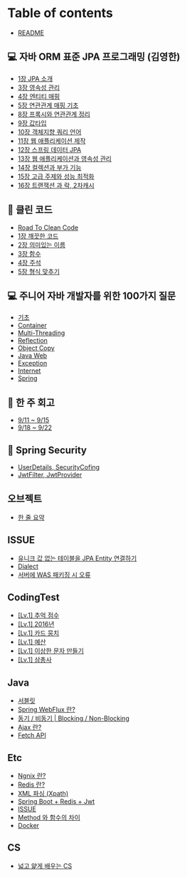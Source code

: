 # Table of contents

* [README](README.md)

## 💻 자바 ORM 표준 JPA 프로그래밍 (김영한) <a href="#jpa_orm" id="jpa_orm"></a>

* [1장 JPA 소개](jpa\_orm/1.md)
* [3장 영속성 관리](jpa\_orm/3.md)
* [4장 엔티티 매핑](jpa\_orm/4.md)
* [5장 연관관계 매핑 기초](jpa\_orm/5.md)
* [8장 프록시와 연관관계 정리](jpa\_orm/8.md)
* [9장 값타입](jpa\_orm/9.md)
* [10장 객체지향 쿼리 언어](jpa\_orm/10.md)
* [11장 웹 애플리케이션 제작](jpa\_orm/11.md)
* [12장 스프링 데이터 JPA](jpa\_orm/12-jpa.md)
* [13장 웹 애플리케이션과 영속성 관리](jpa\_orm/13.md)
* [14장 컬렉션과 부가 기능](jpa\_orm/14.md)
* [15장 고급 주제와 성능 최적화](jpa\_orm/15.md)
* [16장 트랜잭션 과 락, 2차캐시](jpa\_orm/16-2.md)

## 📝 클린 코드 <a href="#clean_code" id="clean_code"></a>

* [Road To Clean Code](clean\_code/road-to-clean-code.md)
* [1장 깨끗한 코드](clean\_code/1.md)
* [2장 의미있는 이름](clean\_code/2.md)
* [3장 함수](clean\_code/3.md)
* [4장 주석](clean\_code/4.md)
* [5장 형식 맞추기](clean\_code/5.md)

## 💻 주니어 자바 개발자를 위한 100가지 질문

* [기초](JAVA\_100\_Question/undefined.md)
* [Container](JAVA\_100\_Question/Container.md)
* [Multi-Threading](JAVA\_100\_Question/multi-threading.md)
* [Reflection](JAVA\_100\_Question/reflection.md)
* [Object Copy](100/object-copy.md)
* [Java Web](100/java-web.md)
* [Exception](100/exception.md)
* [Internet](100/internet.md)
* [Spring](100/spring.md)

## 📔 한 주 회고 <a href="#week" id="week"></a>

* [9/11 \~ 9/15](week/page-1.md)
* [9/18 \~ 9/22](week/9-18-9-22.md)

## 🔐 Spring Security

* [UserDetails, SecurityCofing](Spring-Security/UserDetails.md)
* [JwtFilter, JwtProvider](spring-security/jwtfilter-jwtprovider.md)

## 오브젝트 <a href="#object" id="object"></a>

* [한 줄 요약](object/undefined.md)

## ISSUE <a href="#object" id="object"></a>

* [유니크 값 없는 테이블을 JPA Entity 연결하기](object-1/jpa-entity.md)
* [Dialect](object-1/dialect.md)
* [서버에 WAS 패키징 시 오류](object-1/was.md)

## CodingTest

* [\[Lv.1\]  추억 점수](codingtest/lv.1.md)
* [\[Lv.1\]  2016년](codingtest/lv.1-2016.md)
* [\[Lv.1\] 카드 뭉치](codingtest/lv.1-1.md)
* [\[Lv.1\] 예산](codingtest/lv.1-2.md)
* [\[Lv.1\] 이상한 문자 만들기](codingtest/lv.1-3.md)
* [\[Lv.1\] 삼총사](codingtest/lv.1-4.md)

## Java

* [서블릿](java/undefined.md)
* [Spring WebFlux 란?](java/spring-webflux.md)
* [동기 / 비동기 | Blocking / Non-Blocking](java/or-blocking-non-blocking.md)
* [Ajax 란?](java/ajax.md)
* [Fetch API](java/fetch-api.md)

## Etc

* [Ngnix 란?](etc/ngnix.md)
* [Redis 란?](etc/redis.md)
* [XML 파싱 (Xpath)](etc/xml-xpath.md)
* [Spring Boot + Redis + Jwt](etc/spring-boot-+-redis-+-jwt.md)
* [ISSUE](etc/issue.md)
* [Method 와 함수의 차이](etc/method.md)
* [Docker](etc/docker.md)

## CS

* [넓고 얉게 배우는 CS](cs/cs.md)
